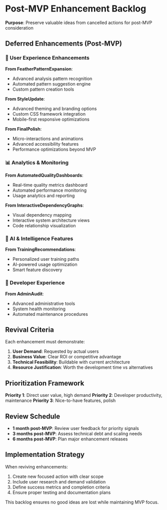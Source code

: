 # Post-MVP Enhancement Backlog

**Purpose**: Preserve valuable ideas from cancelled actions for post-MVP consideration

## Deferred Enhancements (Post-MVP)

### 🎯 User Experience Enhancements
**From FeatherPatternExpansion**:
- Advanced analysis pattern recognition
- Automated pattern suggestion engine
- Custom pattern creation tools

**From StyleUpdate**:
- Advanced theming and branding options
- Custom CSS framework integration
- Mobile-first responsive optimizations

**From FinalPolish**:
- Micro-interactions and animations
- Advanced accessibility features
- Performance optimizations beyond MVP

### 📊 Analytics & Monitoring  
**From AutomatedQualityDashboards**:
- Real-time quality metrics dashboard
- Automated performance monitoring
- Usage analytics and reporting

**From InteractiveDependencyGraphs**:
- Visual dependency mapping
- Interactive system architecture views
- Code relationship visualization

### 🧠 AI & Intelligence Features
**From TrainingRecommendations**:
- Personalized user training paths
- AI-powered usage optimization
- Smart feature discovery

### 🔧 Developer Experience
**From AdminAudit**:
- Advanced administrative tools
- System health monitoring
- Automated maintenance procedures

## Revival Criteria

Each enhancement must demonstrate:
1. **User Demand**: Requested by actual users
2. **Business Value**: Clear ROI or competitive advantage  
3. **Technical Feasibility**: Buildable with current architecture
4. **Resource Justification**: Worth the development time vs alternatives

## Prioritization Framework

**Priority 1**: Direct user value, high demand
**Priority 2**: Developer productivity, maintenance
**Priority 3**: Nice-to-have features, polish

## Review Schedule

- **1 month post-MVP**: Review user feedback for priority signals
- **3 months post-MVP**: Assess technical debt and scaling needs
- **6 months post-MVP**: Plan major enhancement releases

## Implementation Strategy

When reviving enhancements:
1. Create new focused action with clear scope
2. Include user research and demand validation
3. Define success metrics and completion criteria
4. Ensure proper testing and documentation plans

This backlog ensures no good ideas are lost while maintaining MVP focus.